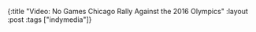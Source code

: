 {:title "Video: No Games Chicago Rally Against the 2016 Olympics"
:layout :post
:tags  ["indymedia"]}

<object width="425" height="344"><param name="movie" value="http://www.youtube.com/v/J1tfGmtzciM&hl=en&fs=1"></param><param name="allowFullScreen" value="true"></param><param name="allowscriptaccess" value="always"></param><embed src="http://www.youtube.com/v/J1tfGmtzciM&hl=en&fs=1" type="application/x-shockwave-flash" allowscriptaccess="always" allowfullscreen="true" width="425" height="344"></embed></object>
